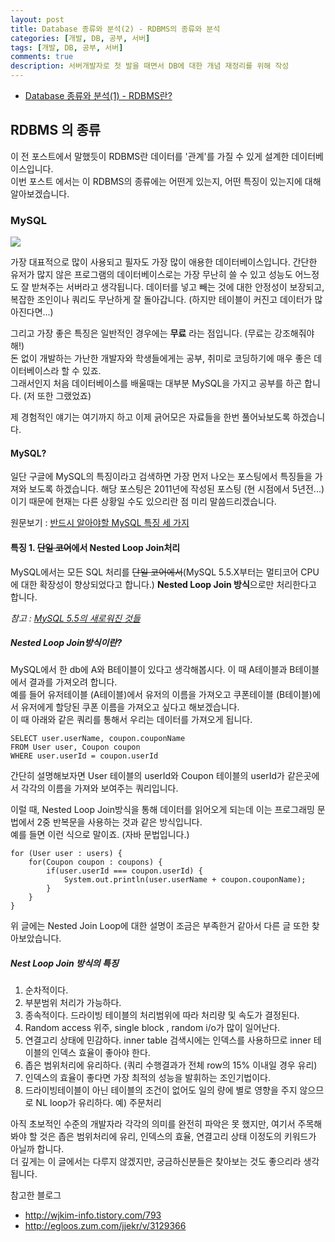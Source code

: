 ```yaml
---
layout: post
title: Database 종류와 분석(2) - RDBMS의 종류와 분석
categories: [개발, DB, 공부, 서버]
tags: [개발, DB, 공부, 서버]
comments: true
description: 서버개발자로 첫 발을 때면서 DB에 대한 개념 재정리를 위해 작성
---
```


- [Database 종류와 분석(1) - RDBMS란?](https://gingeraebi.github.io/%EA%B0%9C%EB%B0%9C/db/%EA%B3%B5%EB%B6%80/%EC%84%9C%EB%B2%84/2016/11/03/Database%EC%9D%98-%EC%A2%85%EB%A5%98%EC%99%80-%EC%9E%A5%EB%8B%A8%EC%A0%90.html)


## RDBMS 의 종류

이 전 포스트에서 말했듯이 RDBMS란 데이터를 '관계'를 가질 수 있게 설계한 데이터베이스입니다.  
이번 포스트 에서는 이 RDBMS의 종류에는 어떤게 있는지, 어떤 특징이 있는지에 대해 알아보겠습니다.

### MySQL
![](https://upload.wikimedia.org/wikipedia/en/6/62/MySQL.svg)

가장 대표적으로 많이 사용되고 필자도 가장 많이 애용한 데이터베이스입니다. 간단한 유저가 많지 않은 프로그램의 데이터베이스로는 가장 무난히 쓸 수 있고 성능도 어느정도 잘 받쳐주는 서버라고 생각됩니다. 데이터를 넣고 빼는 것에 대한 안정성이 보장되고, 복잡한 조인이나 쿼리도 무난하게 잘 돌아갑니다. (하지만 테이블이 커진고 데이터가 많아진다면...)

그리고 가장 좋은 특징은 일반적인 경우에는 __무료__ 라는 점입니다. (무료는 강조해줘야해!)  
돈 없이 개발하는 가난한 개발자와 학생들에게는 공부, 취미로 코딩하기에 매우 좋은 데이터베이스라 할 수 있죠.  
그래서인지 처음 데이터베이스를 배울때는 대부분 MySQL을 가지고 공부를 하곤 합니다. (저 또한 그랬었죠)

제 경험적인 얘기는 여기까지 하고 이제 긁어모은 자료들을 한번 풀어놔보도록 하겠습니다.

#### MySQL?

일단 구글에 MySQL의 특징이라고 검색하면 가장 먼저 나오는 포스팅에서 특징들을 가져와 보도록 하겠습니다. 해당 포스팅은 2011년에 작성된 포스팅 (현 시점에서 5년전...) 이기 때문에 현재는 다른 상황일 수도 있으리란 점 미리 말씀드리겠습니다.

원문보기 : [반드시 알아야할 MySQL 특징 세 가지](http://gywn.net/2011/12/mysql-three-features/)

#### 특징 1. ~~단일 코어~~에서 Nested Loop Join처리

MySQL에서는 모든 SQL 처리를 ~~단일 코어에서~~(MySQL 5.5.X부터는 멀티코어 CPU에 대한 확장성이 향상되었다고 합니다.) **Nested Loop Join 방식**으로만 처리한다고 합니다.


*참고 : [MySQL 5.5의 새로워진 것들](https://www.linux.co.kr/home2/board/subbs/board.php?bo_table=lecture&wr_id=1759)*

##### Nested Loop Join방식이란?

MySQL에서 한 db에 A와 B테이블이 있다고 생각해봅시다. 이 때 A테이블과 B테이블에서 결과를 가져오려 합니다.  
예를 들어 유저테이블 (A테이블)에서 유저의 이름을 가져오고 쿠폰테이블 (B테이블)에서 유저에게 할당된 쿠폰 이름을 가져오고 싶다고 해보겠습니다.  
이 때 아래와 같은 쿼리를 통해서 우리는 데이터를 가져오게 됩니다.  

	SELECT user.userName, coupon.couponName   
	FROM User user, Coupon coupon  
	WHERE user.userId = coupon.userId 

간단히 설명해보자면 User 테이블의 userId와 Coupon 테이블의 userId가 같은곳에서 각각의 이름을 가져와 보여주는 쿼리입니다.

이럴 때, Nested Loop Join방식을 통해 데이터를 읽어오게 되는데 이는 프로그래밍 문법에서 2중 반복문을 사용하는 것과 같은 방식입니다.  
예를 들면 이런 식으로 말이죠. (자바 문법입니다.)

	for (User user : users) {
		for(Coupon coupon : coupons) {
			if(user.userId === coupon.userId) {
				System.out.println(user.userName + coupon.couponName);
			}
		}
	}


위 글에는 Nested Join Loop에 대한 설명이 조금은 부족한거 같아서 다른 글 또한 찾아보았습니다. 

##### Nest Loop Join 방식의 특징 

1. 순차적이다. 
2. 부분범위 처리가 가능하다.
3. 종속적이다. 드라이빙 테이블의 처리범위에 따라 처리량 및 속도가 결정된다.
4. Random access 위주, single block , random i/o가 많이 일어난다.
5. 연결고리 상태에 민감하다. 
inner table 검색시에는 인덱스를 사용하므로 inner 테이블의 인덱스 효율이 좋아야 한다.
6. 좁은 범위처리에 유리하다. (쿼리 수행결과가 전체 row의 15% 이내일 경우 유리) 
7. 인덱스의 효율이 좋다면 가장 최적의 성능을 발휘하는 조인기법이다.
8. 드라이빙테이블이 아닌 테이블의 조건이 없어도 일의 량에 별로 영향을 주지 않으므로 NL loop가 유리하다.
예) 주문처리

아직 초보적인 수준의 개발자라 각각의 의미를 완전히 파악은 못 했지만, 여기서 주목해 봐야 할 것은 좁은 범위처리에 유리, 인덱스의 효율, 연결고리 상태 이정도의 키워드가 아닐까 합니다.  
더 깊게는 이 글에서는 다루지 않겠지만, 궁금하신분들은 찾아보는 것도 좋으리라 생각됩니다.

참고한 블로그
 
- http://wjkim-info.tistory.com/793  
- http://egloos.zum.com/jjekr/v/3129366

